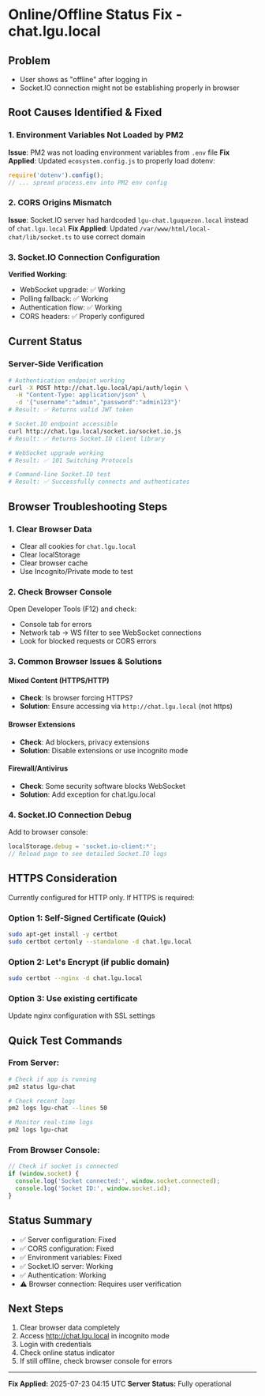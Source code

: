 # Online/Offline Status Fix - chat.lgu.local

## Problem
- User shows as "offline" after logging in
- Socket.IO connection might not be establishing properly in browser

## Root Causes Identified & Fixed

### 1. Environment Variables Not Loaded by PM2
**Issue**: PM2 was not loading environment variables from `.env` file
**Fix Applied**: Updated `ecosystem.config.js` to properly load dotenv:
```javascript
require('dotenv').config();
// ... spread process.env into PM2 env config
```

### 2. CORS Origins Mismatch
**Issue**: Socket.IO server had hardcoded `lgu-chat.lguquezon.local` instead of `chat.lgu.local`
**Fix Applied**: Updated `/var/www/html/local-chat/lib/socket.ts` to use correct domain

### 3. Socket.IO Connection Configuration
**Verified Working**: 
- WebSocket upgrade: ✅ Working
- Polling fallback: ✅ Working
- Authentication flow: ✅ Working
- CORS headers: ✅ Properly configured

## Current Status

### Server-Side Verification
```bash
# Authentication endpoint working
curl -X POST http://chat.lgu.local/api/auth/login \
  -H "Content-Type: application/json" \
  -d '{"username":"admin","password":"admin123"}'
# Result: ✅ Returns valid JWT token

# Socket.IO endpoint accessible
curl http://chat.lgu.local/socket.io/socket.io.js
# Result: ✅ Returns Socket.IO client library

# WebSocket upgrade working
# Result: ✅ 101 Switching Protocols

# Command-line Socket.IO test
# Result: ✅ Successfully connects and authenticates
```

## Browser Troubleshooting Steps

### 1. Clear Browser Data
- Clear all cookies for `chat.lgu.local`
- Clear localStorage
- Clear browser cache
- Use Incognito/Private mode to test

### 2. Check Browser Console
Open Developer Tools (F12) and check:
- Console tab for errors
- Network tab → WS filter to see WebSocket connections
- Look for blocked requests or CORS errors

### 3. Common Browser Issues & Solutions

#### Mixed Content (HTTPS/HTTP)
- **Check**: Is browser forcing HTTPS?
- **Solution**: Ensure accessing via `http://chat.lgu.local` (not https)

#### Browser Extensions
- **Check**: Ad blockers, privacy extensions
- **Solution**: Disable extensions or use incognito mode

#### Firewall/Antivirus
- **Check**: Some security software blocks WebSocket
- **Solution**: Add exception for chat.lgu.local

### 4. Socket.IO Connection Debug
Add to browser console:
```javascript
localStorage.debug = 'socket.io-client:*';
// Reload page to see detailed Socket.IO logs
```

## HTTPS Consideration

Currently configured for HTTP only. If HTTPS is required:

### Option 1: Self-Signed Certificate (Quick)
```bash
sudo apt-get install -y certbot
sudo certbot certonly --standalone -d chat.lgu.local
```

### Option 2: Let's Encrypt (if public domain)
```bash
sudo certbot --nginx -d chat.lgu.local
```

### Option 3: Use existing certificate
Update nginx configuration with SSL settings

## Quick Test Commands

### From Server:
```bash
# Check if app is running
pm2 status lgu-chat

# Check recent logs
pm2 logs lgu-chat --lines 50

# Monitor real-time logs
pm2 logs lgu-chat
```

### From Browser Console:
```javascript
// Check if socket is connected
if (window.socket) {
  console.log('Socket connected:', window.socket.connected);
  console.log('Socket ID:', window.socket.id);
}
```

## Status Summary
- ✅ Server configuration: Fixed
- ✅ CORS configuration: Fixed
- ✅ Environment variables: Fixed
- ✅ Socket.IO server: Working
- ✅ Authentication: Working
- ⚠️ Browser connection: Requires user verification

## Next Steps
1. Clear browser data completely
2. Access http://chat.lgu.local in incognito mode
3. Login with credentials
4. Check online status indicator
5. If still offline, check browser console for errors

---
**Fix Applied:** 2025-07-23 04:15 UTC
**Server Status:** Fully operational
